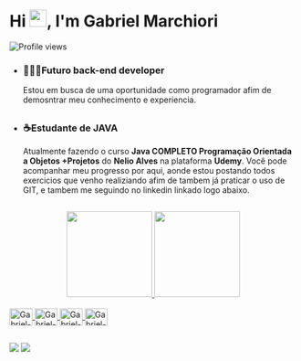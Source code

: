 <h1 align="left">Hi <img src="https://raw.githubusercontent.com/kaueMarques/kaueMarques/master/hi.gif" height="30px">, I'm Gabriel Marchiori</h1>
<p align="left"> <img src="https://komarev.com/ghpvc/?username=GabrielMarchiori&color=yellow" alt="Profile views" /> </p>

- ### 👨🏻‍💻Futuro back-end developer 
  
  Estou em busca de uma oportunidade como programador afim de demosntrar meu conhecimento e experiencia.
  ##
- ### ☕Estudante de JAVA

  Atualmente fazendo o curso **Java COMPLETO Programação Orientada a Objetos +Projetos**
  do **Nelio Alves** na plataforma **Udemy**.
  Você pode acompanhar meu progresso por aqui, aonde estou postando todos exercicios
  que venho realiziando afim de tambem já praticar o uso de GIT, e tambem me seguindo no linkedin linkado logo abaixo.
  
  ##

<div align="center">
  <a href="https://github.com/GabrielMarchiori">
  <img height="150em" src="https://github-readme-stats.vercel.app/api?username=GabrielMarchiori&show_icons=true&theme=dark&include_all_commits=true&count_private=true"/>
  <img height="150em" src="https://github-readme-stats.vercel.app/api/top-langs/?username=GabrielMarchiori&layout=compact&langs_count=7&theme=dark"/>
</div>

<div style="display: inline_block"><br>
  <img align="center" alt="Gabriel-JAVA" height="30" width="40" src="https://cdn.jsdelivr.net/gh/devicons/devicon/icons/java/java-original.svg" />
  <img align="center" alt="Gabriel-git" height="30" width="40" src="https://cdn.jsdelivr.net/gh/devicons/devicon/icons/git/git-original.svg" />
  <img align="center" alt="Gabriel-github" height="30" width="40" src="https://cdn.jsdelivr.net/gh/devicons/devicon/icons/github/github-original.svg" />
  <img align="center" alt="Gabriel-vscode" height="30" width="40" src="https://cdn.jsdelivr.net/gh/devicons/devicon/icons/vscode/vscode-original.svg" />



  </div>
  
##

<a href="https://www.linkedin.com/in/gabrielmarchiori-n/" target="_blank"><img src="https://img.shields.io/badge/-LinkedIn-%230077B5?style=for-the-badge&logo=linkedin&logoColor=white" target="_blank"></a>
<a href = "mailto:gabriel.marchiori202@gmail.com"><img src="https://img.shields.io/badge/-Gmail-%23333?style=for-the-badge&logo=gmail&logoColor=white" target="_blank">

